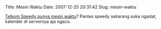 Title: Mesin Waktu
Date: 2007-12-25 20:31:42
Slug: mesin-waktu

[Telkom Speedy punya mesin waktu](http://daus.trala.la/2007/12/25/frontpage-speedy/)? Pantes speedy sekarang suka ngadat, kalender di servernya aja ngaco.